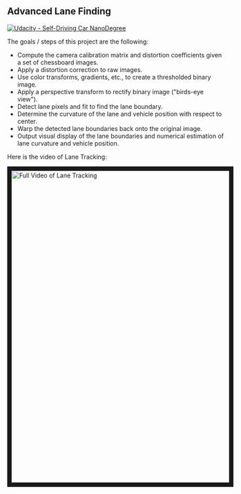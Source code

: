 ## Advanced Lane Finding
[![Udacity - Self-Driving Car NanoDegree](https://s3.amazonaws.com/udacity-sdc/github/shield-carnd.svg)](http://www.udacity.com/drive)

The goals / steps of this project are the following:

* Compute the camera calibration matrix and distortion coefficients given a set of chessboard images.
* Apply a distortion correction to raw images.
* Use color transforms, gradients, etc., to create a thresholded binary image.
* Apply a perspective transform to rectify binary image ("birds-eye view").
* Detect lane pixels and fit to find the lane boundary.
* Determine the curvature of the lane and vehicle position with respect to center.
* Warp the detected lane boundaries back onto the original image.
* Output visual display of the lane boundaries and numerical estimation of lane curvature and vehicle position.

Here is the video of Lane Tracking:

<a href="http://www.youtube.com/watch?feature=player_embedded&v=qCQktcZ3k5A
" target="_blank"><img src="http://img.youtube.com/vi/qCQktcZ3k5A/maxresdefault.jpg" 
alt="Full Video of Lane Tracking" width="720" height=AUTO border="10" /></a>
